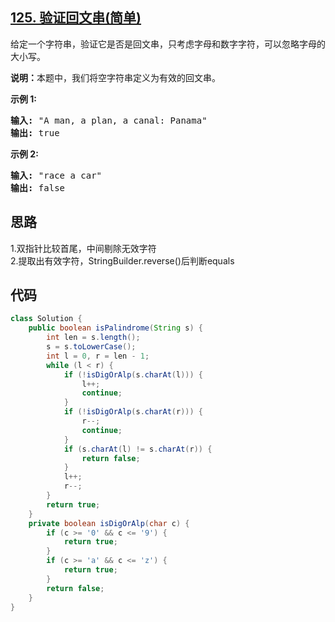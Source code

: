 ## [125. 验证回文串(简单)](https://leetcode-cn.com/problems/valid-palindrome/)
<div class="notranslate"><p>给定一个字符串，验证它是否是回文串，只考虑字母和数字字符，可以忽略字母的大小写。</p>

<p><strong>说明：</strong>本题中，我们将空字符串定义为有效的回文串。</p>

<p><strong>示例 1:</strong></p>

<pre><strong>输入:</strong> "A man, a plan, a canal: Panama"
<strong>输出:</strong> true
</pre>

<p><strong>示例 2:</strong></p>

<pre><strong>输入:</strong> "race a car"
<strong>输出:</strong> false
</pre>
</div>

## 思路
1.双指针比较首尾，中间剔除无效字符  
2.提取出有效字符，StringBuilder.reverse()后判断equals

## 代码
```java
class Solution {
    public boolean isPalindrome(String s) {
        int len = s.length();
        s = s.toLowerCase();
        int l = 0, r = len - 1;
        while (l < r) {
            if (!isDigOrAlp(s.charAt(l))) {
                l++;
                continue;
            }
            if (!isDigOrAlp(s.charAt(r))) {
                r--;
                continue;
            }
            if (s.charAt(l) != s.charAt(r)) {
                return false;
            }
            l++;
            r--;
        }
        return true;
    }
    private boolean isDigOrAlp(char c) {
        if (c >= '0' && c <= '9') {
            return true;
        }
        if (c >= 'a' && c <= 'z') {
            return true;
        }
        return false;
    }
}
```
